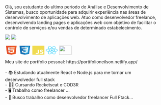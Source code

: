 ### 
Olá, sou estudante do ultimo período de Análise e Desenvolvimento de Sistemas, busco oportunidade para adquirir experiência nas áreas de desenvolvimento de aplicações web.
Atuo como desenvolvedor freelance, desenvolvendo landing pages e aplicações web com objetivo de facilitar o controle de serviços e/ou vendas de determinado estabelecimento.


  <div>
    <img height="180em" src="https://github-readme-stats.vercel.app/api?username=gdpnei2002&show_icons=true&theme=dark&include_all_commits=true&count_private=true"/>
    <img height="180em" src="https://github-readme-stats.vercel.app/api/top-langs/?username=gdpnei2002&layout=compact&langs_count=7&theme=dark"/>
  </div>
  <div style="display: inline_block"><br>
    <img align="center" alt="HTML" height="30" width="40" src="https://raw.githubusercontent.com/devicons/devicon/master/icons/html5/html5-original.svg">
    <img align="center" alt="CSS" height="30" width="40" src="https://raw.githubusercontent.com/devicons/devicon/master/icons/css3/css3-original.svg">
    <img align="center" alt="JS" height="30" width="40" src="https://raw.githubusercontent.com/devicons/devicon/master/icons/javascript/javascript-plain.svg">
    <img align="center"  height="30" width="40" src="https://raw.githubusercontent.com/devicons/devicon/master/icons/react/react-original.svg">
  <img align="center"  height="30" width="40" src="https://raw.githubusercontent.com/devicons/devicon/master/icons/node/node-original.svg">
  </div>
  <p>
    Meu site de portfolio pessoal: <a> https://portifolioneilson.netlify.app/ </a> <br><br>
- 📚  Estudando atualmente React e Node.js para me tornar um desenvolvedor full stack<br>
- 👩‍💻 Cursando Rocketseat e COD3R <br>
- 🖥  Trabalho como freelancer ... <br>
- 💼 Busco trabalho como desenvolvedor freelancer Full Ftack... </p>
